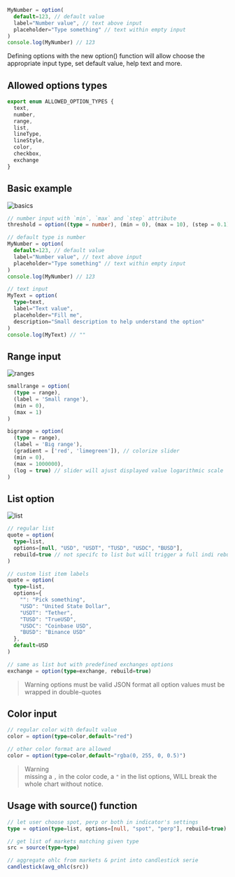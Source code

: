```ts
MyNumber = option(
  default=123, // default value
  label="Number value", // text above input
  placeholder="Type something" // text within empty input
)
console.log(MyNumber) // 123
```

Defining options with the new option() function will allow choose the appropriate input type, set default value, help text and more.

## Allowed options types
```ts
export enum ALLOWED_OPTION_TYPES {
  text,
  number,
  range,
  list,
  lineType,
  lineStyle,
  color,
  checkbox,
  exchange
}
```

## Basic example

![basics](https://i.imgur.com/LHi36wv.png)

```ts
// number input with `min`, `max` and `step` attribute
threshold = option((type = number), (min = 0), (max = 10), (step = 0.1))
```

```ts
// default type is number
MyNumber = option(
  default=123, // default value
  label="Number value", // text above input
  placeholder="Type something" // text within empty input 
)
console.log(MyNumber) // 123

// text input
MyText = option(
  type=text,
  label="Text value",
  placeholder="Fill me",
  description="Small description to help understand the option"
)
console.log(MyText) // ""
```

## Range input

![ranges](https://i.imgur.com/79A2KYI.png)

```ts
smallrange = option(
  (type = range),
  (label = 'Small range'),
  (min = 0),
  (max = 1)
)

bigrange = option(
  (type = range),
  (label = 'Big range'),
  (gradient = ['red', 'limegreen']), // colorize slider
  (min = 0),
  (max = 1000000),
  (log = true) // slider will ajust displayed value logarithmic scale
)
```

## List option


![list](https://i.imgur.com/otNfKdD.png)


```ts
// regular list
quote = option(
  type=list,
  options=[null, "USD", "USDT", "TUSD", "USDC", "BUSD"],
  rebuild=true // not specifc to list but will trigger a full indi rebuild when change
)

// custom list item labels
quote = option(
  type=list,
  options={
    "": "Pick something",
    "USD": "United State Dollar",
    "USDT": "Tether",
    "TUSD": "TrueUSD",
    "USDC": "Coinbase USD",
    "BUSD": "Binance USD"
  },
  default=USD
)

// same as list but with predefined exchanges options
exchange = option(type=exchange, rebuild=true)
```

> Warning
> options must be valid JSON format all option values must be wrapped in double-quotes

## Color input

```ts
// regular color with default value
color = option(type=color,default="red")

// other color format are allowed
color = option(type=color,default="rgba(0, 255, 0, 0.5)")
```

> Warning  
> missing a `,` in the color code, a `"` in the list options, WILL break the whole chart without notice.


## Usage with source() function

```ts
// let user choose spot, perp or both in indicator's settings
type = option(type=list, options=[null, "spot", "perp"], rebuild=true)

// get list of markets matching given type 
src = source(type=type)

// aggregate ohlc from markets & print into candlestick serie
candlestick(avg_ohlc(src))
```